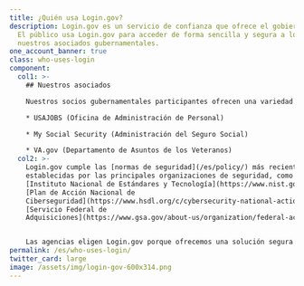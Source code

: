 ```yaml
---
title: ¿Quién usa Login.gov?
description: Login.gov es un servicio de confianza que ofrece el gobierno para iniciar sesión.
  El público usa Login.gov para acceder de forma sencilla y segura a los servicios que brindan
  nuestros asociados gubernamentales.
one_account_banner: true
class: who-uses-login
component:
  col1: >-
    ## Nuestros asociados

    Nuestros socios gubernamentales participantes ofrecen una variedad de servicios como:

    * USAJOBS (Oficina de Administración de Personal)

    * My Social Security (Administración del Seguro Social)

    * VA.gov (Departamento de Asuntos de los Veteranos)
  col2: >-
    Login.gov cumple las [normas de seguridad](/es/policy/) más recientes
    establecidas por las principales organizaciones de seguridad, como el
    [Instituto Nacional de Estándares y Tecnología](https://www.nist.gov/), el
    [Plan de Acción Nacional de
    Ciberseguridad](https://www.hsdl.org/c/cybersecurity-national-action-plan/) y el
    [Servicio Federal de
    Adquisiciones](https://www.gsa.gov/about-us/organization/federal-acquisition-service).


    Las agencias eligen Login.gov porque ofrecemos una solución segura y sencilla. [Lea más sobre nuestro programa de socios](/partners/).
permalink: /es/who-uses-login/
twitter_card: large
image: /assets/img/login-gov-600x314.png
---
```

